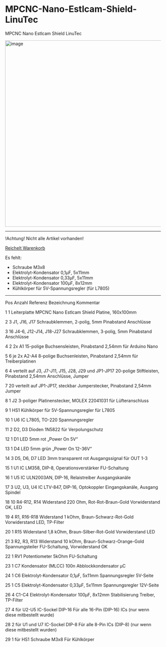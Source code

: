 # MPCNC-Nano-Estlcam-Shield-LinuTec
MPCNC Nano Estlcam Shield LinuTec


<img width="1105" height="601" alt="image" src="https://github.com/user-attachments/assets/e2f13fe3-1c50-43ef-9106-82a33906efc7" />

-------------------------------------------------------------

!Achtung! Nicht alle Artikel vorhanden!

[Reichelt Warenkorb](https://www.reichelt.de/my/2279582)

Es fehlt:
- Schraube M3x8
- Elektrolyt-Kondensator 0,1μF, 5x11mm
- Elektrolyt-Kondensator 0,33μF, 5x11mm
- Elektrolyt-Kondensator 100μF, 8x12mm
- Kühlkörper für 5V-Spannungsregler (für L7805)

-------------------------------------------------------------------


Pos	Anzahl	Referenz	Bezeichnung	Kommentar

1	1		Leiterplatte MPCNC Nano Estlcam Shield	Platine, 160x100mm

2	3	J1, J16, J17	Schraubklemmen, 2-polig, 5mm Pinabstand	Anschlüsse

3	16	J4-6, J12-J14, J18-J27	Schraubklemmen, 3-polig, 5mm Pinabstand	Anschlüsse

4	2	2x A1	15-polige Buchsensleisten, Pinabstand 2,54mm	für Arduino Nano

5	6	je 2x A2-A4	8-polige Buchsenleisten, Pinabstand 2,54mm	für Treiberplatinen

6	4	verteilt auf J3, J7-J11, J15, J28, J29 und JP1-JP17	20-polige Stiftleisten, Pinabstand 2,54mm	Anschlüsse, Jumper

7	20	verteilt auf JP1-JP17, steckbar	Jumperstecker, Pinabstand 2,54mm	Jumper

8	1	J2	3-poliger Platinenstecker, MOLEX 22041031	für Lüfteranschluss

9	1	HS1	Kühlkörper für 5V-Spannungsregler	für L7805

10	1	U6	IC L7805, TO-220	Spannungsregler

11	2	D2, D3	Dioden 1N5822	für Verpolungschutz

12	1	D1	LED 5mm rot	„Power On 5V“

13	1	D4	LED 5mm grün	„Power On 12-36V“

14	3	D5, D6, D7	LED 3mm transparent rot	Ausgangssignal für OUT 1-3

15	1	U1	IC LM358, DIP-8, Operationsverstärker	FU-Schaltung

16	1	U5	IC ULN2003AN, DIP-16, Relaistreiber	Ausgangskanäle

17	3	U2, U3, U4	IC LTV-847, DIP-16, Optokoppler	Eingangskanäle, Ausgang Spindel

18	10	R4-R12, R14	Widerstand 220 Ohm, Rot-Rot-Braun-Gold	Vorwiderstand OK, LED

19	4	R1, R16-R18	Widerstand 1 kOhm, Braun-Schwarz-Rot-Gold	Vorwiderstand LED, TP-Filter

20	1	R15	Widerstand 1,8 kOhm, Braun-Silber-Rot-Gold	Vorwiderstand LED

21	3	R2, R3, R13	Widerstand 10 kOhm, Braun-Schwarz-Orange-Gold	Spannungsteiler FU-Schaltung, Vorwiderstand OK

22	1	RV1	Potentiometer 5kOhm	FU-Schaltung

23	1	C7	Kondensator (MLCC) 100n	Abblockkondensator μC

24	1	C6	Elektrolyt-Kondensator 0,1μF, 5x11mm	Spannungsregler 5V-Seite

25	1	C5	Elektrolyt-Kondensator 0,33μF, 5x11mm	Spannungsregler 12V-Seite

26	4	C1-C4	Elektrolyt-Kondensator 100μF, 8x12mm	Stabilisierung Treiber, TP-Filter

27	4	für U2-U5	IC-Sockel DIP-16	Für alle 16-Pin (DIP-16) ICs (nur wenn diese mitbestellt wurde)

28	2	für U1 und U7	IC-Sockel DIP-8	Für alle 8-Pin ICs (DIP-8) (nur wenn diese mitbestellt wurden)

29	1	für HS1	Schraube M3x8	Für Kühlkörper

